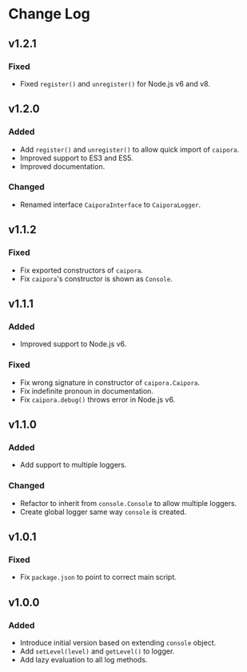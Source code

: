# Change Log

## v1.2.1
### Fixed
- Fixed `register()` and `unregister()` for Node.js v6 and v8.

## v1.2.0
### Added
- Add `register()` and `unregister()` to allow quick import of `caipora`.
- Improved support to ES3 and ES5.
- Improved documentation.
### Changed
- Renamed interface `CaiporaInterface` to `CaiporaLogger`.

## v1.1.2
### Fixed
- Fix exported constructors of `caipora`.
- Fix `caipora`'s constructor is shown as `Console`.

## v1.1.1
### Added
- Improved support to Node.js v6.
### Fixed
- Fix wrong signature in constructor of `caipora.Caipora`.
- Fix indefinite pronoun in documentation.
- Fix `caipora.debug()` throws error in Node.js v6.

## v1.1.0
### Added
- Add support to multiple loggers.
### Changed
- Refactor to inherit from `console.Console` to allow multiple loggers.
- Create global logger same way `console` is created.

## v1.0.1
### Fixed
- Fix `package.json` to point to correct main script.

## v1.0.0
### Added
- Introduce initial version based on extending `console` object.
- Add `setLevel(level)` and `getLevel()` to logger.
- Add lazy evaluation to all log methods.